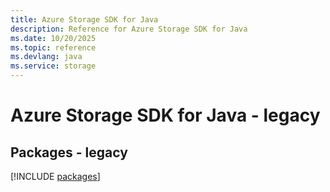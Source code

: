 ```yaml
---
title: Azure Storage SDK for Java
description: Reference for Azure Storage SDK for Java
ms.date: 10/20/2025
ms.topic: reference
ms.devlang: java
ms.service: storage
---
```

# Azure Storage SDK for Java - legacy
## Packages - legacy
[!INCLUDE [packages](storage-index.md)]